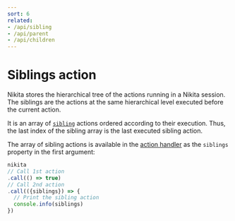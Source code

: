```yaml
---
sort: 6
related:
- /api/sibling
- /api/parent
- /api/children
---
```


# Siblings action

Nikita stores the hierarchical tree of the actions running in a Nikita session. The siblings are the actions at the same hierarchical level executed before the current action.

It is an array of [`sibling`](/current/api/sibling) actions ordered according to their execution. Thus, the last index of the sibling array is the last executed sibling action.

The array of sibling actions is available in the [action handler](/current/api/handler) as the `siblings` property in the first argument:

```js
nikita
// Call 1st action
.call(() => true)
// Call 2nd action
.call(({siblings}) => {
  // Print the sibling action
  console.info(siblings)
})
```
